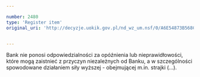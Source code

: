 ```yaml
---

number: 2480
type: 'Register item'
original_uri: 'http://decyzje.uokik.gov.pl/nd_wz_um.nsf/0/A6E54873B568CA3FC125790A0041436A?OpenDocument'


---
```


Bank nie ponosi odpowiedzialności za opóźnienia lub nieprawidłowości, które mogą zaistnieć z przyczyn niezależnych od Banku, a w szczególności spowodowane działaniem siły wyższej - obejmującej m.in. strajki (...).
